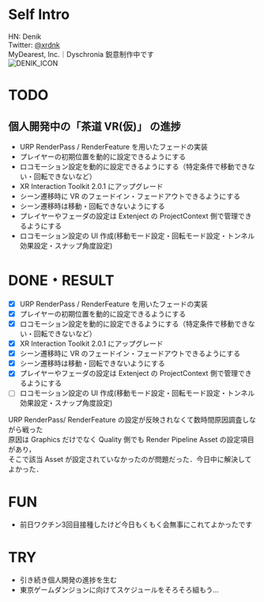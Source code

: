 # Self Intro

HN: Denik </br>
Twitter: [@xrdnk](https://twitter.com/xrdnk)</br>
MyDearest, Inc.｜Dyschronia 鋭意制作中です </br>
![DENIK_ICON](https://user-images.githubusercontent.com/42105015/158011921-ac29f6a9-e4e6-4bfb-bda3-2f29a430a3ff.png)

# TODO

## 個人開発中の「茶道 VR(仮)」 の進捗
- URP RenderPass / RenderFeature を用いたフェードの実装
- プレイヤーの初期位置を動的に設定できるようにする
- ロコモーション設定を動的に設定できるようにする（特定条件で移動できない・回転できないなど）
- XR Interaction Toolkit 2.0.1 にアップグレード
- シーン遷移時に VR のフェードイン・フェードアウトできるようにする
- シーン遷移時は移動・回転できないようにする
- プレイヤーやフェーダの設定は Extenject の ProjectContext 側で管理できるようにする
- ロコモーション設定の UI 作成(移動モード設定・回転モード設定・トンネル効果設定・スナップ角度設定)

# DONE・RESULT

- [x] URP RenderPass / RenderFeature を用いたフェードの実装
- [x] プレイヤーの初期位置を動的に設定できるようにする
- [x] ロコモーション設定を動的に設定できるようにする（特定条件で移動できない・回転できないなど）
- [x] XR Interaction Toolkit 2.0.1 にアップグレード
- [x] シーン遷移時に VR のフェードイン・フェードアウトできるようにする
- [x] シーン遷移時は移動・回転できないようにする
- [x] プレイヤーやフェーダの設定は Extenject の ProjectContext 側で管理できるようにする
- [ ] ロコモーション設定の UI 作成(移動モード設定・回転モード設定・トンネル効果設定・スナップ角度設定)

URP RenderPass/ RenderFeature の設定が反映されなくて数時間原因調査しながら戦った</br>
原因は Graphics だけでなく Quality 側でも Render Pipeline Asset の設定項目があり，</br>
そこで該当 Asset が設定されていなかったのが問題だった．今日中に解決してよかった．</br>

# FUN 

- 前日ワクチン3回目接種したけど今日もくもく会無事にこれてよかったです

# TRY

- 引き続き個人開発の進捗を生む
- 東京ゲームダンジョンに向けてスケジュールをそろそろ組もう…
